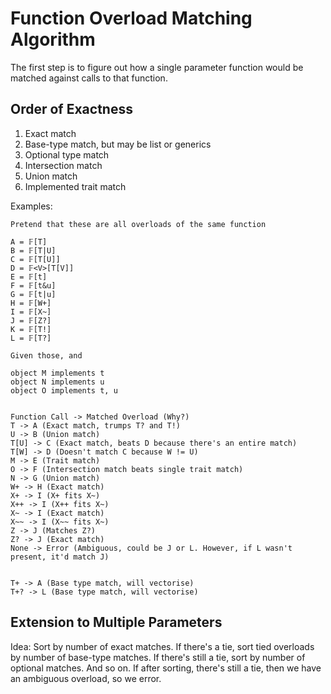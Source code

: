 # Function Overload Matching Algorithm

The first step is to figure out how a single parameter function would be
matched against calls to that function.

## Order of Exactness

1. Exact match
2. Base-type match, but may be list or generics
3. Optional type match
4. Intersection match
5. Union match
6. Implemented trait match

Examples:

```
Pretend that these are all overloads of the same function

A = 𝔽[T]
B = 𝔽[T|U]
C = 𝔽[T[U]]
D = 𝔽<V>[T[V]]
E = 𝔽[t]
F = 𝔽[t&u]
G = 𝔽[t|u]
H = 𝔽[W+]
I = 𝔽[X~]
J = 𝔽[Z?]
K = 𝔽[T!]
L = 𝔽[T?]

Given those, and

object M implements t
object N implements u
object O implements t, u


Function Call -> Matched Overload (Why?)
T -> A (Exact match, trumps T? and T!)
U -> B (Union match)
T[U] -> C (Exact match, beats D because there's an entire match)
T[W] -> D (Doesn't match C because W != U)
M -> E (Trait match)
O -> F (Intersection match beats single trait match)
N -> G (Union match)
W+ -> H (Exact match)
X+ -> I (X+ fits X~)
X++ -> I (X++ fits X~)
X~ -> I (Exact match)
X~~ -> I (X~~ fits X~)
Z -> J (Matches Z?)
Z? -> J (Exact match)
None -> Error (Ambiguous, could be J or L. However, if L wasn't present, it'd match J)


T+ -> A (Base type match, will vectorise)
T+? -> L (Base type match, will vectorise)
```

## Extension to Multiple Parameters

Idea: Sort by number of exact matches. If there's a tie, sort tied overloads
by number of base-type matches. If there's still a tie, sort by number of
optional matches. And so on. If after sorting, there's still a tie, then
we have an ambiguous overload, so we error.